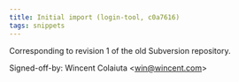 ```yaml
---
title: Initial import (login-tool, c0a7616)
tags: snippets
---
```


Corresponding to revision 1 of the old Subversion repository.

Signed-off-by: Wincent Colaiuta &lt;win@wincent.com&gt;
